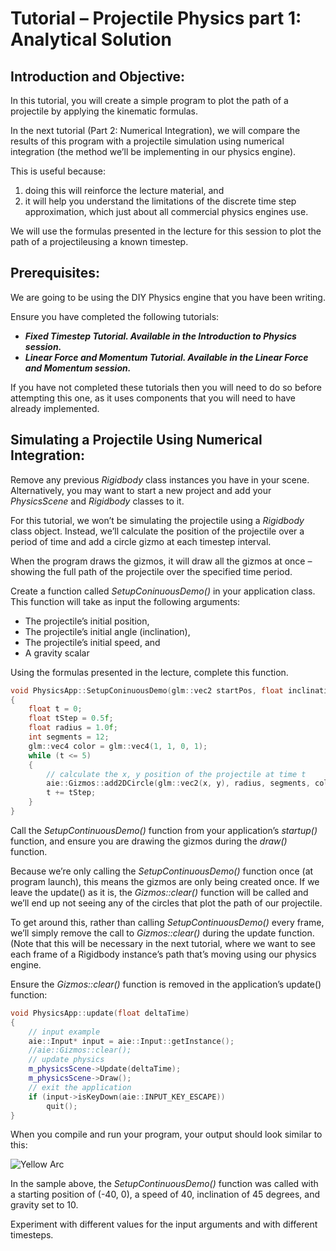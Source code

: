 # Tutorial – Projectile Physics part 1: Analytical Solution
## Introduction and Objective:
In this tutorial, you will create a simple program to plot the path of a projectile by applying the kinematic formulas.

In the next tutorial (Part 2: Numerical Integration), we will compare the results of this program with a projectile simulation using numerical integration (the method we’ll be implementing in our physics engine).

This is useful because:

1. doing this will reinforce the lecture material, and
2. it will help you understand the limitations of the discrete time step approximation, which just about all commercial physics engines use.

We will use the formulas presented in the lecture for this session to plot the path of a projectileusing a known timestep.

## Prerequisites:
We are going to be using the DIY Physics engine that you have been writing.

Ensure you have completed the following tutorials:
- ***Fixed Timestep Tutorial. Available in the Introduction to Physics session.***
- ***Linear Force and Momentum Tutorial. Available in the Linear Force and Momentum session.***

If you have not completed these tutorials then you will need to do so before attempting this one, as it uses components that you will need to have already implemented.

## Simulating a Projectile Using Numerical Integration:
Remove any previous *Rigidbody* class instances you have in your scene. Alternatively, you may want to start a new project and add your *PhysicsScene* and *Rigidbody* classes to it.

For this tutorial, we won’t be simulating the projectile using a *Rigidbody* class object. Instead, we’ll calculate the position of the projectile over a period of time and add a circle gizmo at each timestep interval.

When the program draws the gizmos, it will draw all the gizmos at once – showing the full path of the projectile over the specified time period.

Create a function called *SetupConinuousDemo()* in your application class. This function will take as input the following arguments:
- The projectile’s initial position,
- The projectile’s initial angle (inclination),
- The projectile’s initial speed, and
- A gravity scalar

Using the formulas presented in the lecture, complete this function.

```c++
void PhysicsApp::SetupConinuousDemo(glm::vec2 startPos, float inclination, float speed, float gravity)
{
    float t = 0;
    float tStep = 0.5f;
    float radius = 1.0f;
    int segments = 12;
    glm::vec4 color = glm::vec4(1, 1, 0, 1);
    while (t <= 5)
    {
        // calculate the x, y position of the projectile at time t
        aie::Gizmos::add2DCircle(glm::vec2(x, y), radius, segments, color);
        t += tStep;
    }
}
```

Call the *SetupContinuousDemo()* function from your application’s *startup()* function, and ensure you are drawing the gizmos during the *draw()* function.

Because we’re only calling the *SetupContinuousDemo()* function once (at program launch), this means the gizmos are only being created once. If we leave the update() as it is, the *Gizmos::clear()* function will be called and we’ll end up not seeing any of the circles that plot the path of our projectile.

To get around this, rather than calling *SetupContinuousDemo()* every frame, we’ll simply remove the call to *Gizmos::clear()* during the update function. (Note that this will be necessary in the next tutorial, where we want to see each frame of a Rigidbody instance’s path that’s moving using our physics engine.

Ensure the *Gizmos::clear()* function is removed in the application’s update() function:
```c++
void PhysicsApp::update(float deltaTime) 
{
    // input example
    aie::Input* input = aie::Input::getInstance();
    //aie::Gizmos::clear();
    // update physics
    m_physicsScene->Update(deltaTime);
    m_physicsScene->Draw();
    // exit the application
    if (input->isKeyDown(aie::INPUT_KEY_ESCAPE))
        quit();
}
```

When you compile and run your program, your output should look similar to this:

![Yellow Arc](./images/ProjectilePhysicsP1_01.png)

In the sample above, the *SetupContinuousDemo()* function was called with a  starting position of (-40, 0), a speed of 40, inclination of 45 degrees, and gravity set to 10.

Experiment with different values for the input arguments and with different timesteps.
